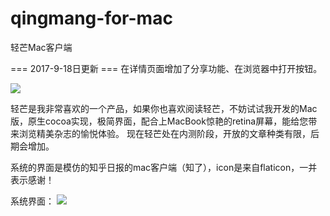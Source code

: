 # qingmang-for-mac
轻芒Mac客户端

=== 2017-9-18日更新 ===
在详情页面增加了分享功能、在浏览器中打开按钮。

![](http://ss1.sinaimg.cn/large/aa2320a8gy1fjnpmsa095j20o40bkgnb&690)


轻芒是我非常喜欢的一个产品，如果你也喜欢阅读轻芒，不妨试试我开发的Mac版，原生cocoa实现，极简界面，配合上MacBook惊艳的retina屏幕，能给您带来浏览精美杂志的愉悦体验。
现在轻芒处在内测阶段，开放的文章种类有限，后期会增加。

系统的界面是模仿的知乎日报的mac客户端（知了），icon是来自flaticon，一并表示感谢！

系统界面：
![](http://syy.freep.cn/588778/FF2E61F5-7785-4BB2-B1E6-EEC90653F41C.png)
